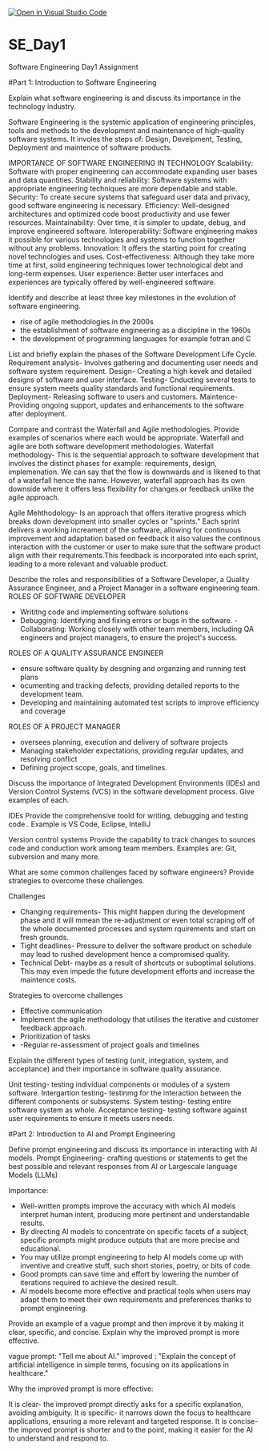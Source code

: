 [![Open in Visual Studio Code](https://classroom.github.com/assets/open-in-vscode-2e0aaae1b6195c2367325f4f02e2d04e9abb55f0b24a779b69b11b9e10269abc.svg)](https://classroom.github.com/online_ide?assignment_repo_id=15583406&assignment_repo_type=AssignmentRepo)
# SE_Day1
Software Engineering Day1 Assignment

#Part 1: Introduction to Software Engineering

Explain what software engineering is and discuss its importance in the technology industry.

Software Engineering is the systemic application of engineering principles, tools and methods to the development and maintenance of high-quality software systems. It involes the steps of: Design, Develpment, Testing, Deployment and maintence of software products.

IMPORTANCE OF SOFTWARE ENGINEERING IN TECHNOLOGY
Scalability: Software with proper engineering can accommodate expanding user bases and data quantities.
Stability and reliability: Software systems with appropriate engineering techniques are more dependable and stable.
Security: To create secure systems that safeguard user data and privacy, good software engineering is necessary.
Efficiency: Well-designed architectures and optimized code boost productivity and use fewer resources.
Maintainability: Over time, it is simpler to update, debug, and improve engineered software.
Interoperability: Software engineering makes it possible for various technologies and systems to function together without any problems.
Innovation: It offers the starting point for creating novel technologies and uses.
Cost-effectiveness: Although they take more time at first, solid engineering techniques lower technological debt and long-term expenses.
User experience: Better user interfaces and experiences are typically offered by well-engineered software.


Identify and describe at least three key milestones in the evolution of software engineering.
- rise of agile methodologies in the 2000s
- the establishment of software engineering as a discipline in the 1960s
- the development of programming languages for example fotran and C


List and briefly explain the phases of the Software Development Life Cycle.
Requirement analysis- Involves gathering and documenting user needs and software system requirement.
Design- Creating a high kevek and detailed designs of software and user interface.
Testing- Cnducting several tests to ensure system meets quality standards and functional requirements. 
Deployment- Releasing software to users and customers.
Maintence- Providing ongoing support, updates and enhancements to the software after deployment.


Compare and contrast the Waterfall and Agile methodologies. Provide examples of scenarios where each would be appropriate.
Waterfall and agile are both software development methodologies.
Waterfall methodology- This is the sequential approach to software development that involves the distinct phases for example: requirements, design, implemenation. We can say that the flow is downwards and is likened to that of a waterfall hence the name. However, waterfall approach has its own downside where it offers less flexibility for changes or feedback unlike the agile approach.

Agile Mehthodology- Is an approach that offers iterative progress which breaks down development into smaller cycles or "sprints." Each sprint delivers a working increament of the software, allowing for continuous improvement and adaptation based on feedback it also values the continous interaction with the customer or user to make sure that the software product align with their requirements.This feedback is incorporated into each sprint, leading to a more relevant and valuable product.   




Describe the roles and responsibilities of a Software Developer, a Quality Assurance Engineer, and a Project Manager in a software engineering team.
ROLES OF SOFTWARE DEVELOPER
- Writitng code and implementing software solutions
- Debugging: Identifying and fixing errors or bugs in the software.
-Collaborating: Working closely with other team members, including QA engineers and project managers, to ensure the project's success.

ROLES OF A QUALITY ASSURANCE ENGINEER
- ensure software quality by desgning and organzing and running test plans
- ocumenting and tracking defects, providing detailed reports to the development team.
- Developing and maintaining automated test scripts to improve efficiency and coverage

ROLES OF A PROJECT MANAGER
- oversees planning, execution and delivery of software projects
- Managing stakeholder expectations, providing regular updates, and resolving conflict
- Defining project scope, goals, and timelines.


Discuss the importance of Integrated Development Environments (IDEs) and Version Control Systems (VCS) in the software development process. Give examples of each.

IDEs
Provide the comprehensive  toold for writing, debugging and testing code . Example is VS Code, Eclipse, IntelliJ 

Version control systems
Provide the capability to track changes to sources code  and conduction work among team members. 
Examples are: Git, subversion and many more.



What are some common challenges faced by software engineers? Provide strategies to overcome these challenges.

Challenges
- Changing requirements- This might happen during the development phase and it will mmean the re-adjustment or even total scraping off of the whole documented processes and system rquirements and start on fresh grounds.
- Tight deadlines- Pressure to deliver the software product on schedule may lead to rushed development hence a compromised quality.
- Technical Debt- maybe as a result of shortcuts or suboptimal solutions. This may even impede the future development efforts and increase the maintence costs.

Strategies to overcome challenges
- Effective communication
- Implement the agile methodology that utilises the iterative and customer feedback approach.
- Prioritization of tasks
- -Regular re-assessment of project goals and timelines

Explain the different types of testing (unit, integration, system, and acceptance) and their importance in software quality assurance.

Unit testing- testing individual components or modules of a system software.
Intergartion testing- testinmg for the interaction between the different components or subsystems.
System testing- testing entire software system as whole.
Acceptance testing- testing software against user requirements to ensure it meets users needs.


#Part 2: Introduction to AI and Prompt Engineering


Define prompt engineering and discuss its importance in interacting with AI models.
Prompt Engineering- crafting questions  or statements to get the best possible and relevant responses from AI or Largescale language Models (LLMs)

Importance: 
 - Well-written prompts improve the accuracy with which AI models interpret human intent, producing more pertinent and understandable results.
 - By directing AI models to concentrate on specific facets of a subject, specific prompts might produce outputs that are more precise and educational.
 - You may utilize prompt engineering to help AI models come up with inventive and creative stuff, such short stories, poetry, or bits of code.
 - Good prompts can save time and effort by lowering the number of iterations required to achieve the desired result.
 - AI models become more effective and practical tools when users may adapt them to meet their own requirements and preferences thanks to prompt engineering.



Provide an example of a vague prompt and then improve it by making it clear, specific, and concise. Explain why the improved prompt is more effective.

vague prompt: "Tell me about AI."
improved : "Explain the concept of artificial intelligence in simple terms, focusing on its applications in healthcare."

Why the improved prompt is more effective:

It is clear- the improved prompt directly asks for a specific explanation, avoiding ambiguity.
It is specific- it narrows down the focus to healthcare applications, ensuring a more relevant and targeted response.
It is concise- the improved prompt is shorter and to the point, making it easier for the AI to understand and respond to.





